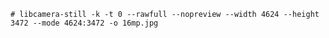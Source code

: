 `# libcamera-still -k -t 0 --rawfull --nopreview --width 4624 --height 3472 --mode 4624:3472 -o 16mp.jpg`